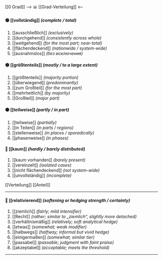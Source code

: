 [[0 Grad]]
--> 📊 [[Grad-Verteilung]] <--

#### 🟢 [[vollständig]] *(complete / total)*
1) [[ausschließlich]] *(exclusively)*
2) [[durchgehend]] *(consistently across whole)*
3) [[weitgehend]] *(for the most part; near-total)*
4) [[flächendeckend]] *(nationwide / system-wide)*
5) [[ausnahmslos]] *(без исключения)*
#### 🟡 [[größtenteils]] *(mostly / to a large extent)*
1) [[größtenteils]] *(majority portion)*
2) [[überwiegend]] *(predominantly)*
3) [[zum Großteil]] *(for the most part)*
4) [[mehrheitlich]] *(by majority)*
5) [[Großteil]] *(major part)*
#### 🟠 [[teilweise]] *(partly / in part)*
1) [[teilweise]] *(partially)*
2) [[in Teilen]] *(in parts / regions)*
3) [[stellenweise]] *(in places / sporadically)*
4) [[phasenweise]] *(in phases)*
#### 🔴 [[kaum]] *(hardly / barely distributed)*
1) [[kaum vorhanden]] *(barely present)*
2) [[vereinzelt]] *(isolated cases)*
3) [[nicht flächendeckend]] *(not system-wide)*
4) [[unvollständig]] *(incomplete)*

[[Verteilung]]
[[Anteil]] 

---

#### 🤔 [[relativierend]] *(softening or hedging strength / certainty)*
1) [[ziemlich]] *(fairly; mild intensifier)*
2) [[Recht]] *(rather; similar to „ziemlich“, slightly more detached)*  
3) [[verhältnismäßig]] *(relatively; soft analytical hedge)*  
4) [[etwas]] *(somewhat; weak modifier)*  
5) [[halbwegs]] *(halfway; informal but vivid hedge)*  
6) [[einigermaßen]] *(somewhat; similar tier)*  
7) [[passabel]] *(passable; judgment with faint praise)*
8) [[akzeptabel]] *(acceptable; meets the threshold)*  

---
